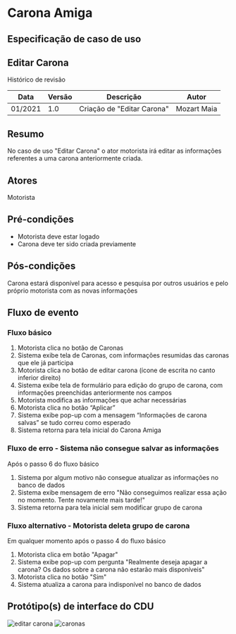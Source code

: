 # Carona Amiga
## Especificação de caso de uso

## Editar Carona

Histórico de revisão

| Data | Versão | Descrição | Autor |
|--|--|--|--|
| 01/2021 | 1.0 | Criação de "Editar Carona" | Mozart Maia |


## Resumo
No caso de uso "Editar Carona" o ator motorista irá editar as informações referentes a uma carona anteriormente criada.

## Atores
Motorista

## Pré-condições

 - Motorista deve estar logado
 - Carona deve ter sido criada previamente

## Pós-condições
Carona estará disponível para acesso e pesquisa por outros usuários e pelo próprio motorista com as novas informações

## Fluxo de evento
### Fluxo básico

 1. Motorista clica no botão de Caronas
 2. Sistema exibe tela de Caronas, com informações resumidas das caronas que ele já participa
 3. Motorista clica no botão de editar carona (ícone de escrita no canto inferior direito)
 4. Sistema exibe tela de formulário para edição do grupo de carona, com informações preenchidas anteriormente nos campos
 5. Motorista modifica as informações que achar necessárias
 6. Motorista clica no botão “Aplicar”
 7. Sistema exibe pop-up com a mensagem “Informações de carona salvas” se tudo correu como esperado
 8. Sistema retorna para tela inicial do Carona Amiga

### Fluxo de erro - Sistema não consegue salvar as informações 
Após o passo 6 do fluxo básico

 1. Sistema por algum motivo não consegue atualizar as informações no banco de dados
 2. Sistema exibe mensagem de erro "Não conseguimos realizar essa ação no momento. Tente novamente mais tarde!"
 3. Sistema retorna para tela inicial sem modificar grupo de carona

### Fluxo alternativo - Motorista deleta grupo de carona

Em qualquer momento após o passo 4 do fluxo básico

 1. Motorista clica em botão "Apagar"
 2. Sistema exibe pop-up com pergunta "Realmente deseja apagar a carona? Os dados sobre a carona não estarão mais disponíveis"
 3. Motorista clica no botão "Sim"
 4. Sistema atualiza a carona para indisponível no banco de dados

## Protótipo(s) de interface do CDU

![editar carona](https://user-images.githubusercontent.com/37476677/148703627-0fb213c6-06d0-4847-be9e-e6c832423875.png)
![caronas](https://user-images.githubusercontent.com/37476677/148703642-6e941b1c-ab0c-48e3-b894-d342868b193c.png)


